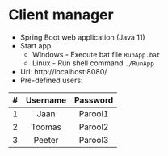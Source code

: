 # Client manager

 - Spring Boot web application (Java 11)
 - Start app
   - Windows - Execute bat file ```RunApp.bat```
   - Linux - Run shell command ```./RunApp```
 - Url: http://localhost:8080/
 - Pre-defined users:

| # | Username | Password |
| :---: | :---: | :---: |
| 1 | Jaan | Parool1 |
| 2 | Toomas | Parool2 |
| 3 | Peeter | Parool3 |